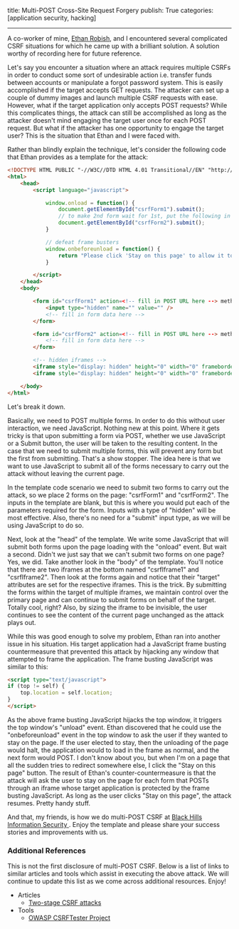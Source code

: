 title: Multi-POST Cross-Site Request Forgery
publish: True
categories: [application security, hacking]

---

A co-worker of mine, [Ethan Robish](https://twitter.com/EthanRobish), and I encountered several complicated CSRF situations for which he came up with a brilliant solution. A solution worthy of recording here for future reference.

<!-- READMORE -->

Let's say you encounter a situation where an attack requires multiple CSRFs in order to conduct some sort of undesirable action i.e. transfer funds between accounts or manipulate a forgot password system. This is easily accomplished if the target accepts GET requests. The attacker can set up a couple of dummy images and launch multiple CSRF requests with ease. However, what if the target application only accepts POST requests? While this complicates things, the attack can still be accomplished as long as the attacker doesn't mind engaging the target user once for each POST request. But what if the attacker has one opportunity to engage the target user? This is the situation that Ethan and I were faced with.

Rather than blindly explain the technique, let's consider the following code that Ethan provides as a template for the attack:

``` html
<!DOCTYPE HTML PUBLIC "-//W3C//DTD HTML 4.01 Transitional//EN" "http://www.w3.org/TR/html4/loose.dtd">
<html>
    <head>
        <script language="javascript">

            window.onload = function() {
                document.getElementById("csrfForm1").submit();
                // to make 2nd form wait for 1st, put the following in a function and use as a callback for a new timer
                document.getElementById("csrfForm2").submit();
            }

            // defeat frame busters
            window.onbeforeunload = function() {
                return "Please click 'Stay on this page' to allow it to finish loading.";
            }

        </script>
    </head>
    <body>

        <form id="csrfForm1" action=<!-- fill in POST URL here --> method="POST" target="csrfIframe1">
            <input type="hidden" name="" value="" />
            <!-- fill in form data here -->
        </form>

        <form id="csrfForm2" action=<!-- fill in POST URL here --> method="POST" target="csrfIframe2">
            <!-- fill in form data here -->
        </form>

        <!-- hidden iframes -->
        <iframe style="display: hidden" height="0" width="0" frameborder="0" name="csrfIframe1"></iframe>
        <iframe style="display: hidden" height="0" width="0" frameborder="0" name="csrfIframe2"></iframe>

    </body>
</html>
```

Let's break it down.

Basically, we need to POST multiple forms. In order to do this without user interaction, we need JavaScript. Nothing new at this point. Where it gets tricky is that upon submitting a form via POST, whether we use JavaScript or a Submit button, the user will be taken to the resulting content. In the case that we need to submit multiple forms, this will prevent any form but the first from submitting. That's a show stopper. The idea here is that we want to use JavaScript to submit all of the forms necessary to carry out the attack without leaving the current page.

In the template code scenario we need to submit two forms to carry out the attack, so we place 2 forms on the page: "csrfForm1" and "csrfForm2". The inputs in the template are blank, but this is where you would put each of the parameters required for the form. Inputs with a type of "hidden" will be most effective. Also, there's no need for a "submit" input type, as we will be using JavaScript to do so.

Next, look at the "head" of the template. We write some JavaScript that will submit both forms upon the page loading with the "onload" event. But wait a second. Didn't we just say that we can't submit two forms on one page? Yes, we did. Take another look in the "body" of the template. You'll notice that there are two iframes at the bottom named "csrfIframe1" and "csrfIframe2". Then look at the forms again and notice that their "target" attributes are set for the respective iframes. This is the trick. By submitting the forms within the target of multiple iframes, we maintain control over the primary page and can continue to submit forms on behalf of the target. Totally cool, right? Also, by sizing the iframe to be invisible, the user continues to see the content of the current page unchanged as the attack plays out.

While this was good enough to solve my problem, Ethan ran into another issue in his situation. His target application had a JavaScript frame busting countermeasure that prevented this attack by hijacking any window that attempted to frame the application. The frame busting JavaScript was similar to this:

``` html
<script type="text/javascript">
if (top != self) {
    top.location = self.location;
}
</script>
```

As the above frame busting JavaScript hijacks the top window, it triggers the top window's "unload" event. Ethan discovered that he could use the "onbeforeunload" event in the top window to ask the user if they wanted to stay on the page. If the user elected to stay, then the unloading of the page would halt, the application would to load in the frame as normal, and the next form would POST. I don't know about you, but when I'm on a page that all the sudden tries to redirect somewhere else, I click the "Stay on this page" button. The result of Ethan's counter-countermeasure is that the attack will ask the user to stay on the page for each form that POSTs through an iframe whose target application is protected by the frame busting JavaScript. As long as the user clicks "Stay on this page", the attack resumes. Pretty handy stuff.

And that, my friends, is how we do multi-POST CSRF at [Black Hills Information Security ](http://www.blackhillsinfosec.com). Enjoy the template and please share your success stories and improvements with us.

### Additional References

This is not the first disclosure of multi-POST CSRF. Below is a list of links to similar articles and tools which assist in executing the above attack. We will continue to update this list as we come across additional resources. Enjoy!

- Articles
    - [Two-stage CSRF attacks](http://ceriksen.com/2012/09/29/two-stage-csrf-attacks/)
- Tools
    - [OWASP CSRFTester Project](https://www.owasp.org/index.php/Category:OWASP_CSRFTester_Project)
